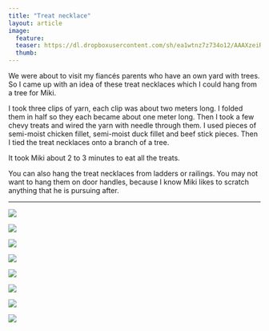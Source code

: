 ```yaml
---
title: "Treat necklace"
layout: article
image:
  feature:
  teaser: https://dl.dropboxusercontent.com/sh/ea1wtnz7z734o12/AAAXzeiRFfnPq3IiZVOFTSdya/aktivointi/herkkuhelmet/DSC41292-245px.jpg
  thumb:
---
```


We were about to visit my fiancés parents who have an own yard with trees. So I came up with an idea of these treat necklaces which I could hang from a tree for Miki.

I took three clips of yarn, each clip was about two meters long. I folded them in half so they each became about one meter long. Then I took a few chevy treats and wired the yarn with needle through them. I used pieces of semi-moist chicken fillet, semi-moist duck fillet and beef stick pieces. Then I tied the treat necklaces onto a branch of a tree.

It took Miki about 2 to 3 minutes to eat all the treats.

You can also hang the treat necklaces from ladders or railings. You may not want to hang them on door handles, because I know Miki likes to scratch anything that he is pursuing after.

---

[![](https://dl.dropboxusercontent.com/sh/ea1wtnz7z734o12/AAD3So36bXzcdk21L1EBe8uBa/aktivointi/herkkuhelmet/DSC41330-800px.jpg)](https://dl.dropboxusercontent.com/sh/ea1wtnz7z734o12/AACVH7IhQS5cwm37FPqtT10ka/aktivointi/herkkuhelmet/DSC41330.jpg)

[![](https://dl.dropboxusercontent.com/sh/ea1wtnz7z734o12/AAC7pWkGydHf7NOiPes8yYBca/aktivointi/herkkuhelmet/DSC41337-800px.jpg)](https://dl.dropboxusercontent.com/sh/ea1wtnz7z734o12/AAB7ysDt4FaPIXxhoUoVNDFRa/aktivointi/herkkuhelmet/DSC41337.jpg)

[![](https://dl.dropboxusercontent.com/sh/ea1wtnz7z734o12/AAC30tjtV1sc92vKwwLH5bM4a/aktivointi/herkkuhelmet/DSC41307-800px.jpg)](https://dl.dropboxusercontent.com/sh/ea1wtnz7z734o12/AAD1odUjP-sFP_kNwlXAGWi7a/aktivointi/herkkuhelmet/DSC41307.jpg)

[![](https://dl.dropboxusercontent.com/sh/ea1wtnz7z734o12/AACb-KiJBhXN2xRTdAh0ArxPa/aktivointi/herkkuhelmet/DSC41304-800px.jpg)](https://dl.dropboxusercontent.com/sh/ea1wtnz7z734o12/AACMqnnZE0EMKTwnADAlxlvMa/aktivointi/herkkuhelmet/DSC41304.jpg)

[![](https://dl.dropboxusercontent.com/sh/ea1wtnz7z734o12/AAARVsdgoA2qDDR_xUsL4Z28a/aktivointi/herkkuhelmet/DSC41300-800px.jpg)](https://dl.dropboxusercontent.com/sh/ea1wtnz7z734o12/AAC5MC0s8LjtLbhgzWOwuZYZa/aktivointi/herkkuhelmet/DSC41300.jpg)

[![](https://dl.dropboxusercontent.com/sh/ea1wtnz7z734o12/AABBb4dQ35kR_5PF3FbejD9Ua/aktivointi/herkkuhelmet/DSC41328-800px.jpg)](https://dl.dropboxusercontent.com/sh/ea1wtnz7z734o12/AACXv1ji3hg9F2yeU07petIYa/aktivointi/herkkuhelmet/DSC41328.jpg)

[![](https://dl.dropboxusercontent.com/sh/ea1wtnz7z734o12/AABqBmdySP0mm10CB-DHsXkua/aktivointi/herkkuhelmet/DSC41292-800px.jpg)](https://dl.dropboxusercontent.com/sh/ea1wtnz7z734o12/AABohBSgqLBt_QSw5OrNUFIYa/aktivointi/herkkuhelmet/DSC41292.jpg)

[![](https://dl.dropboxusercontent.com/sh/ea1wtnz7z734o12/AABv4K41qWdd2NxEcVymIj55a/aktivointi/herkkuhelmet/DSC41280-800px.jpg)](https://dl.dropboxusercontent.com/sh/ea1wtnz7z734o12/AAAz6nSa3dAnq4Pam7CJR-QKa/aktivointi/herkkuhelmet/DSC41280.jpg)
